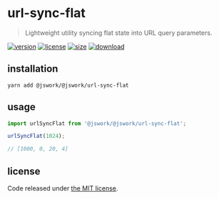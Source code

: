 # url-sync-flat
> Lightweight utility syncing flat state into URL query parameters.

[![version][version-image]][version-url]
[![license][license-image]][license-url]
[![size][size-image]][size-url]
[![download][download-image]][download-url]

## installation
```shell
yarn add @jswork/@jswork/url-sync-flat
```

## usage
```js
import urlSyncFlat from '@jswork/@jswork/url-sync-flat';

urlSyncFlat(1024);

// [1000, 0, 20, 4]
```

## license
Code released under [the MIT license](https://github.com/afeiship/@jswork/url-sync-flat/blob/master/LICENSE.txt).

[version-image]: https://img.shields.io/npm/v/@jswork/@jswork/url-sync-flat
[version-url]: https://npmjs.org/package/@jswork/@jswork/url-sync-flat

[license-image]: https://img.shields.io/npm/l/@jswork/@jswork/url-sync-flat
[license-url]: https://github.com/afeiship/@jswork/url-sync-flat/blob/master/LICENSE.txt

[size-image]: https://img.shields.io/bundlephobia/minzip/@jswork/@jswork/url-sync-flat
[size-url]: https://github.com/afeiship/@jswork/url-sync-flat/blob/master/dist/@jswork/url-sync-flat.min.js

[download-image]: https://img.shields.io/npm/dm/@jswork/@jswork/url-sync-flat
[download-url]: https://www.npmjs.com/package/@jswork/@jswork/url-sync-flat
